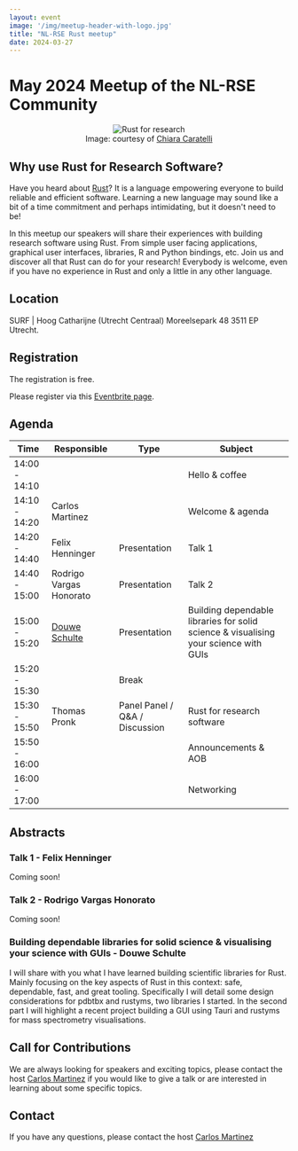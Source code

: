 ```yaml
---
layout: event
image: '/img/meetup-header-with-logo.jpg'
title: "NL-RSE Rust meetup"
date: 2024-03-27
---
```


# May 2024 Meetup of the NL-RSE Community
<!--break-->
<figure style="text-align:center">
    <img src="/img/meetups/rust-research.png"
         alt="Rust for research">
    <figcaption>Image: courtesy of <a href="https://www.instagram.com/qiadraws/" target="_blank">Chiara Caratelli</a>
    </figcaption>
</figure>

## Why use Rust for Research Software?

Have you heard about [Rust](https://www.rust-lang.org/)? It is a language empowering everyone to build reliable and efficient software. Learning a new language may sound like a bit of a time commitment and perhaps intimidating, but it doesn't need to be!

In this meetup our speakers will share their experiences with building research software using Rust. From simple user facing applications, graphical user interfaces, libraries, R and Python bindings, etc. Join us and discover all that Rust can do for your research! Everybody is welcome, even if you have no experience in Rust and only a little in any other language.

## Location
SURF | Hoog Catharijne (Utrecht Centraal)
Moreelsepark 48 3511 EP Utrecht.

## Registration
The registration is free.

Please register via this [Eventbrite page](https://www.eventbrite.nl/e/nl-rse-rust-meetup-tickets-871056271757).

## Agenda

| Time | Responsible | Type | Subject |
| --- | ------------ | ---- | ------- |
| 14:00 - 14:10 | | | Hello & coffee |
| 14:10 - 14:20 | Carlos Martinez | | Welcome & agenda |
| 14:20 - 14:40 | Felix Henninger | Presentation | Talk 1 |
| 14:40 - 15:00 | Rodrigo Vargas Honorato | Presentation | Talk 2 |
| 15:00 - 15:20 | [Douwe Schulte](https://github.com/douweschulte) | Presentation | Building dependable libraries for solid science & visualising your science with GUIs |
| 15:20 - 15:30 | | Break | |
| 15:30 - 15:50 | Thomas Pronk | Panel Panel / Q&A / Discussion | Rust for research software |
| 15:50 - 16:00 | | | Announcements & AOB |
| 16:00 - 17:00 | | | Networking |

## Abstracts

### Talk 1 - Felix Henninger

Coming soon!

### Talk 2 - Rodrigo Vargas Honorato

Coming soon!

### Building dependable libraries for solid science & visualising your science with GUIs - Douwe Schulte

I will share with you what I have learned building scientific libraries for Rust. Mainly focusing on the key aspects of Rust in this context: safe, dependable, fast, and great tooling. Specifically I will detail some design considerations for pdbtbx and rustyms, two libraries I started. In the second part I will highlight a recent project building a GUI using Tauri and rustyms for mass spectrometry visualisations.

## Call for Contributions
We are always looking for speakers and exciting topics, please contact the host [Carlos Martinez](mailto:c.martinez@esciencecenter.nl) if you would like to give a talk or are interested in learning about some specific topics.

## Contact
If you have any questions, please contact the host [Carlos Martinez](mailto:c.martinez@esciencecenter.nl)
